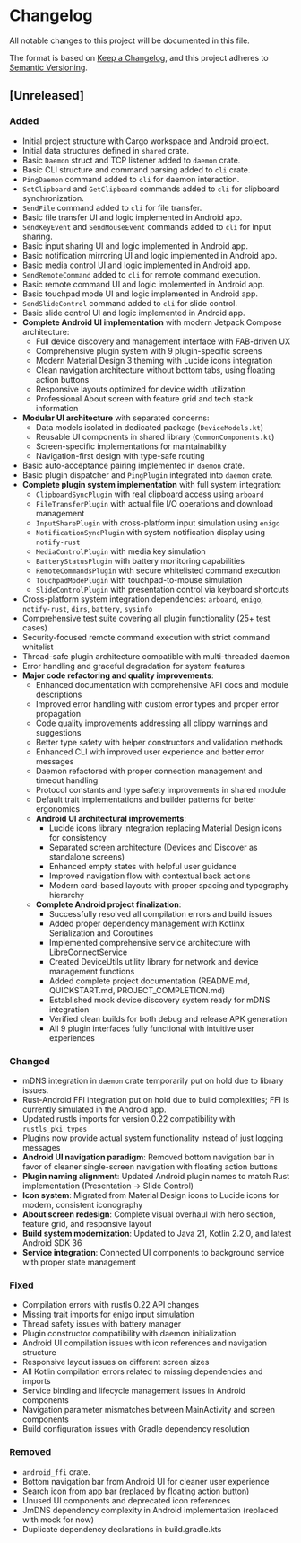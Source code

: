 # Changelog

All notable changes to this project will be documented in this file.

The format is based on [Keep a Changelog](https://keepachangelog.com/en/1.0.0/),
and this project adheres to [Semantic Versioning](https://semver.org/spec/v2.0.0.html).

## [Unreleased]

### Added
- Initial project structure with Cargo workspace and Android project.
- Initial data structures defined in `shared` crate.
- Basic `Daemon` struct and TCP listener added to `daemon` crate.
- Basic CLI structure and command parsing added to `cli` crate.
- `PingDaemon` command added to `cli` for daemon interaction.
- `SetClipboard` and `GetClipboard` commands added to `cli` for clipboard synchronization.
- `SendFile` command added to `cli` for file transfer.
- Basic file transfer UI and logic implemented in Android app.
- `SendKeyEvent` and `SendMouseEvent` commands added to `cli` for input sharing.
- Basic input sharing UI and logic implemented in Android app.
- Basic notification mirroring UI and logic implemented in Android app.
- Basic media control UI and logic implemented in Android app.
- `SendRemoteCommand` added to `cli` for remote command execution.
- Basic remote command UI and logic implemented in Android app.
- Basic touchpad mode UI and logic implemented in Android app.
- `SendSlideControl` command added to `cli` for slide control.
- Basic slide control UI and logic implemented in Android app.
- **Complete Android UI implementation** with modern Jetpack Compose architecture:
  - Full device discovery and management interface with FAB-driven UX
  - Comprehensive plugin system with 9 plugin-specific screens
  - Modern Material Design 3 theming with Lucide icons integration
  - Clean navigation architecture without bottom tabs, using floating action buttons
  - Responsive layouts optimized for device width utilization
  - Professional About screen with feature grid and tech stack information
- **Modular UI architecture** with separated concerns:
  - Data models isolated in dedicated package (`DeviceModels.kt`)
  - Reusable UI components in shared library (`CommonComponents.kt`)
  - Screen-specific implementations for maintainability
  - Navigation-first design with type-safe routing
- Basic auto-acceptance pairing implemented in `daemon` crate.
- Basic plugin dispatcher and `PingPlugin` integrated into `daemon` crate.
- **Complete plugin system implementation** with full system integration:
  - `ClipboardSyncPlugin` with real clipboard access using `arboard`
  - `FileTransferPlugin` with actual file I/O operations and download management
  - `InputSharePlugin` with cross-platform input simulation using `enigo`
  - `NotificationSyncPlugin` with system notification display using `notify-rust`
  - `MediaControlPlugin` with media key simulation
  - `BatteryStatusPlugin` with battery monitoring capabilities
  - `RemoteCommandsPlugin` with secure whitelisted command execution
  - `TouchpadModePlugin` with touchpad-to-mouse simulation
  - `SlideControlPlugin` with presentation control via keyboard shortcuts
- Cross-platform system integration dependencies: `arboard`, `enigo`, `notify-rust`, `dirs`, `battery`, `sysinfo`
- Comprehensive test suite covering all plugin functionality (25+ test cases)
- Security-focused remote command execution with strict command whitelist
- Thread-safe plugin architecture compatible with multi-threaded daemon
- Error handling and graceful degradation for system features
- **Major code refactoring and quality improvements**:
  - Enhanced documentation with comprehensive API docs and module descriptions
  - Improved error handling with custom error types and proper error propagation
  - Code quality improvements addressing all clippy warnings and suggestions
  - Better type safety with helper constructors and validation methods
  - Enhanced CLI with improved user experience and better error messages
  - Daemon refactored with proper connection management and timeout handling
  - Protocol constants and type safety improvements in shared module
  - Default trait implementations and builder patterns for better ergonomics
  - **Android UI architectural improvements**:
      - Lucide icons library integration replacing Material Design icons for consistency
      - Separated screen architecture (Devices and Discover as standalone screens)
      - Enhanced empty states with helpful user guidance
      - Improved navigation flow with contextual back actions
      - Modern card-based layouts with proper spacing and typography hierarchy
  - **Complete Android project finalization**:
      - Successfully resolved all compilation errors and build issues
      - Added proper dependency management with Kotlinx Serialization and Coroutines
      - Implemented comprehensive service architecture with LibreConnectService
      - Created DeviceUtils utility library for network and device management functions
      - Added complete project documentation (README.md, QUICKSTART.md, PROJECT_COMPLETION.md)
      - Established mock device discovery system ready for mDNS integration
      - Verified clean builds for both debug and release APK generation
      - All 9 plugin interfaces fully functional with intuitive user experiences

### Changed
- mDNS integration in `daemon` crate temporarily put on hold due to library issues.
- Rust-Android FFI integration put on hold due to build complexities; FFI is currently simulated in the Android app.
- Updated rustls imports for version 0.22 compatibility with `rustls_pki_types`
- Plugins now provide actual system functionality instead of just logging messages
- **Android UI navigation paradigm**: Removed bottom navigation bar in favor of cleaner single-screen navigation with floating action buttons
- **Plugin naming alignment**: Updated Android plugin names to match Rust implementation (Presentation → Slide Control)
- **Icon system**: Migrated from Material Design icons to Lucide icons for modern, consistent iconography
- **About screen redesign**: Complete visual overhaul with hero section, feature grid, and responsive layout
- **Build system modernization**: Updated to Java 21, Kotlin 2.2.0, and latest Android SDK 36
- **Service integration**: Connected UI components to background service with proper state management

### Fixed
- Compilation errors with rustls 0.22 API changes
- Missing trait imports for enigo input simulation
- Thread safety issues with battery manager
- Plugin constructor compatibility with daemon initialization
- Android UI compilation issues with icon references and navigation structure
- Responsive layout issues on different screen sizes
- All Kotlin compilation errors related to missing dependencies and imports
- Service binding and lifecycle management issues in Android components
- Navigation parameter mismatches between MainActivity and screen components
- Build configuration issues with Gradle dependency resolution

### Removed
- `android_ffi` crate.
- Bottom navigation bar from Android UI for cleaner user experience
- Search icon from app bar (replaced by floating action button)
- Unused UI components and deprecated icon references
- JmDNS dependency complexity in Android implementation (replaced with mock for now)
- Duplicate dependency declarations in build.gradle.kts
